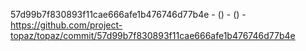 57d99b7f830893f11cae666afe1b476746d77b4e -  () -  () - https://github.com/project-topaz/topaz/commit/57d99b7f830893f11cae666afe1b476746d77b4e

